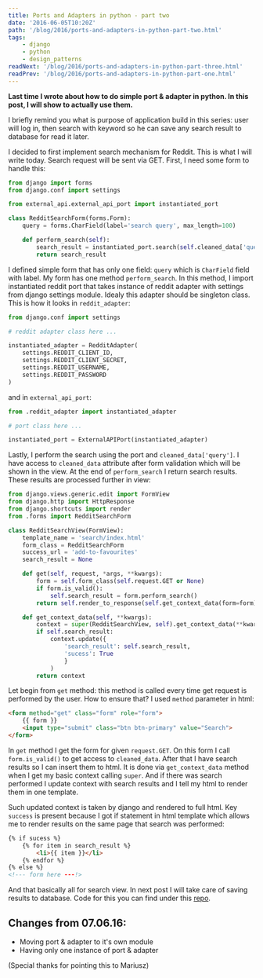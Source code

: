 ```yaml
---
title: Ports and Adapters in python - part two
date: '2016-06-05T10:20Z'
path: '/blog/2016/ports-and-adapters-in-python-part-two.html'
tags: 
    - django
    - python
    - design_patterns
readNext: '/blog/2016/ports-and-adapters-in-python-part-three.html'
readPrev: '/blog/2016/ports-and-adapters-in-python-part-one.html'
---
```


**Last time I wrote about how to do simple port & adapter in python. In
this post, I will show to actually use them.**

I briefly remind you what is purpose of application build in this
series: user will log in, then search with keyword so he can save any
search result to database for read it later.

I decided to first implement search mechanism for Reddit. This is what I
will write today. Search request will be sent via GET. First, I need
some form to handle this:

```python
from django import forms
from django.conf import settings

from external_api.external_api_port import instantiated_port

class RedditSearchForm(forms.Form):
    query = forms.CharField(label='search query', max_length=100)

    def perform_search(self):
        search_result = instantiated_port.search(self.cleaned_data['query'])
        return search_result
```

I defined simple form that has only one field: `query` which is
`CharField` field with label. My form has one method `perform_search`.
In this method, I import instantiated reddit port that takes instance of
reddit adapter with settings from django settings module. Idealy this
adapter should be singleton class. This is how it looks in
`reddit_adapter`:

```python
from django.conf import settings

# reddit adapter class here ...

instantiated_adapter = RedditAdapter(
    settings.REDDIT_CLIENT_ID,
    settings.REDDIT_CLIENT_SECRET,
    settings.REDDIT_USERNAME,
    settings.REDDIT_PASSWORD
)
```

and in `external_api_port`:

```python
from .reddit_adapter import instantiated_adapter

# port class here ...

instantiated_port = ExternalAPIPort(instantiated_adapter)
```

Lastly, I perform the search using the port and `cleaned_data['query']`.
I have access to `cleaned_data` attribute after form validation which
will be shown in the view. At the end of `perform_search` I return
search results. These results are processed further in view:

```python
from django.views.generic.edit import FormView
from django.http import HttpResponse
from django.shortcuts import render
from .forms import RedditSearchForm

class RedditSearchView(FormView):
    template_name = 'search/index.html'
    form_class = RedditSearchForm
    success_url = 'add-to-favourites'
    search_result = None

    def get(self, request, *args, **kwargs):
        form = self.form_class(self.request.GET or None)
        if form.is_valid():
            self.search_result = form.perform_search()
        return self.render_to_response(self.get_context_data(form=form))

    def get_context_data(self, **kwargs):
        context = super(RedditSearchView, self).get_context_data(**kwargs)
        if self.search_result:
            context.update({
                'search_result': self.search_result,
                'sucess': True
                }
            )
        return context
```

Let begin from `get` method: this method is called every time get
request is performed by the user. How to ensure that? I used `method`
parameter in html:

```html
<form method="get" class="form" role="form">
    {{ form }}
    <input type="submit" class="btn btn-primary" value="Search">
</form>
```

In `get` method I get the form for given `request.GET`. On this form I
call `form.is_valid()` to get access to `cleaned_data`. After that I
have search results so I can insert them to html. It is done via
`get_context_data` method when I get my basic context calling `super`.
And if there was search performed I update context with search results
and I tell my html to render them in one template.

Such updated context is taken by django and rendered to full html. Key
`success` is present because I got if statement in html template which
allows me to render results on the same page that search was performed:

```html
{% if sucess %}
    {% for item in search_result %}
        <li>{{ item }}</li>
    {% endfor %}
{% else %}
<!--- form here ---!>
```

And that basically all for search view. In next post I will take care of
saving results to database. Code for this you can find under this
[repo](https://github.com/krzysztofzuraw/reddit-stars).

Changes from 07.06.16:
----------------------

-   Moving port & adapter to it's own module
-   Having only one instance of port & adapter

(Special thanks for pointing this to Mariusz)
